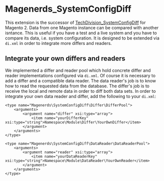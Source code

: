 # Magenerds_SystemConfigDiff

This extension is the successor of [TechDivision_SystemConfigDiff](https://github.com/techdivision/TechDivision_SystemConfigDiff) 
for Magento 2. Data from one Magento instance can be compared with another isntance. This is useful if you have a test
and a live system and you have to compare its data, i.e. system configuration. It is designed to be extended via `di.xml` 
in order to integrate more differs and readers.
 
## Integrate your own differs and readers
We implemented a differ and reader pool which hold concrete differ and reader implementations configured via `di.xml`.
Of course it is necessary to add a differ and a compatible data reader. The data reader's job is to know how to read the
 requested data from the database. The differ's job is to receive the local and remote data in order to diff both data
 sets. In order to integrate your own data reader and differ, add the following to your `di.xml`:
 
    <type name="Magenerds\SystemConfigDiff\Differ\DifferPool">
        <arguments>
            <argument name="differ" xsi:type="array">
                <item name="yourDifferKey" xsi:type="string">Namespace\Module\Differ\YourOwnDiffer</item>
            </argument>
        </arguments>
    </type>
    
    <type name="Magenerds\SystemConfigDiff\DataReader\DataReaderPool">
        <arguments>
            <argument name="reader" xsi:type="array">
                <item name="yourDataReaderKey" xsi:type="string">Namespace\Module\DataReader\YourOwnReader</item>
            </argument>
        </arguments>
    </type>